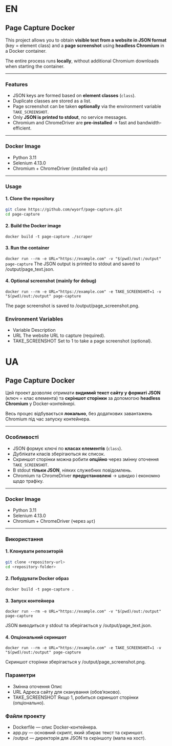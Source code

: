 # EN

## Page Capture Docker

This project allows you to obtain **visible text from a website in JSON format** (key = element class) and a **page screenshot** using **headless Chromium** in a Docker container.  

The entire process runs **locally**, without additional Chromium downloads when starting the container.  

---

### Features

- JSON keys are formed based on **element classes** (`class`).  
- Duplicate classes are stored as a list.  
- Page screenshot can be taken **optionally** via the environment variable `TAKE_SCREENSHOT`.  
- Only **JSON is printed to stdout**, no service messages.  
- Chromium and ChromeDriver are **pre-installed** → fast and bandwidth-efficient.  

---

### Docker Image

- Python 3.11  
- Selenium 4.13.0  
- Chromium + ChromeDriver (installed via `apt`)  

---

### Usage

#### 1. Clone the repository

```bash
git clone https://github.com/wyorf/page-capture.git
cd page-capture
```

#### 2. Build the Docker image
```docker build -t page-capture ./scraper```

#### 3. Run the container
```docker run --rm -e URL="https://example.com" -v "$(pwd)/out:/output" page-capture```
The JSON output is printed to stdout and saved to /output/page_text.json.

#### 4. Optional screenshot (mainly for debug)
```docker run --rm -e URL="https://example.com" -e TAKE_SCREENSHOT=1 -v "$(pwd)/out:/output" page-capture```

The page screenshot is saved to /output/page_screenshot.png.

### Environment Variables
- Variable	Description
- URL	The website URL to capture (required).
- TAKE_SCREENSHOT	Set to 1 to take a page screenshot (optional).



# UA

## Page Capture Docker

Цей проект дозволяє отримати **видимий текст сайту у форматі JSON** (ключ = клас елемента) та **скріншот сторінки** за допомогою **headless Chromium** у Docker-контейнері.  

Весь процес відбувається **локально**, без додаткових завантажень Chromium під час запуску контейнера.  

---

### Особливості

- JSON формує ключі по **класах елементів** (`class`).  
- Дублікати класів зберігаються як список.  
- Скриншот сторінки можна робити **опційно** через змінну оточення `TAKE_SCREENSHOT`.  
- В stdout **тільки JSON**, ніяких служебних повідомлень.  
- Chromium та ChromeDriver **предустановлені** → швидко і економно щодо трафіку.  

---

### Docker Image

- Python 3.11  
- Selenium 4.13.0  
- Chromium + ChromeDriver (через `apt`)  

---

### Використання

#### 1. Клонувати репозиторій

```bash
git clone <repository-url>
cd <repository-folder>
```

#### 2. Побудувати Docker образ
```docker build -t page-capture .```

#### 3. Запуск контейнера
```docker run --rm -e URL="https://example.com" -v "$(pwd)/out:/output" page-capture```


JSON виводиться у stdout та зберігається у /output/page_text.json.

#### 4. Опціональний скриншот
```docker run --rm -e URL="https://example.com" -e TAKE_SCREENSHOT=1 -v "$(pwd)/out:/output" page-capture```


Скриншот сторінки зберігається у /output/page_screenshot.png.

### Параметри
- Змінна оточення	Опис
- URL	Адреса сайту для сканування (обов’язково).
- TAKE_SCREENSHOT	Якщо 1, робиться скриншот сторінки (опціонально).

### Файли проекту

- Dockerfile — опис Docker-контейнера.
- app.py — основний скрипт, який збирає текст та скриншот.
- /output — директорія для JSON та скріншоту (мапа на хост).
